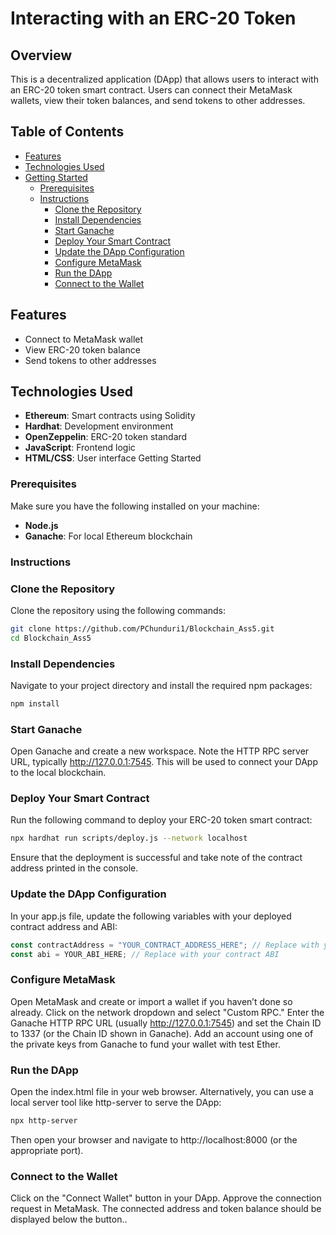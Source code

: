 # Interacting with an ERC-20 Token

## Overview
This is a decentralized application (DApp) that allows users to interact with an ERC-20 token smart contract. Users can connect their MetaMask wallets, view their token balances, and send tokens to other addresses.

## Table of Contents
- [Features](#features)
- [Technologies Used](#technologies-used)
- [Getting Started](#getting-started)
  - [Prerequisites](#prerequisites)
  - [Instructions](#instructions)
    - [Clone the Repository](#clone-the-repository)
    - [Install Dependencies](#install-dependencies)
    - [Start Ganache](#start-ganache)
    - [Deploy Your Smart Contract](#deploy-your-smart-contract)
    - [Update the DApp Configuration](#update-the-dapp-configuration)
    - [Configure MetaMask](#configure-metamask)
    - [Run the DApp](#run-the-dapp)
    - [Connect to the Wallet](#connect-to-the-wallet)
## Features
- Connect to MetaMask wallet
- View ERC-20 token balance
- Send tokens to other addresses
## Technologies Used
- **Ethereum**: Smart contracts using Solidity
- **Hardhat**: Development environment
- **OpenZeppelin**: ERC-20 token standard
- **JavaScript**: Frontend logic
- **HTML/CSS**: User interface
Getting Started
### Prerequisites
Make sure you have the following installed on your machine:
- **Node.js**
- **Ganache**: For local Ethereum blockchain

### Instructions

### Clone the Repository
Clone the repository using the following commands:
```bash
git clone https://github.com/PChunduri1/Blockchain_Ass5.git
cd Blockchain_Ass5
```
### Install Dependencies
Navigate to your project directory and install the required npm packages:

```bash
npm install
```
### Start Ganache
Open Ganache and create a new workspace. Note the HTTP RPC server URL, typically http://127.0.0.1:7545. This will be used to connect your DApp to the local blockchain.

### Deploy Your Smart Contract
Run the following command to deploy your ERC-20 token smart contract:

```bash
npx hardhat run scripts/deploy.js --network localhost
```
Ensure that the deployment is successful and take note of the contract address printed in the console.

### Update the DApp Configuration
In your app.js file, update the following variables with your deployed contract address and ABI:

```javascript
const contractAddress = "YOUR_CONTRACT_ADDRESS_HERE"; // Replace with your contract address
const abi = YOUR_ABI_HERE; // Replace with your contract ABI
```
### Configure MetaMask
Open MetaMask and create or import a wallet if you haven’t done so already.
Click on the network dropdown and select "Custom RPC."
Enter the Ganache HTTP RPC URL (usually http://127.0.0.1:7545) and set the Chain ID to 1337 (or the Chain ID shown in Ganache).
Add an account using one of the private keys from Ganache to fund your wallet with test Ether.
### Run the DApp
Open the index.html file in your web browser. Alternatively, you can use a local server tool like http-server to serve the DApp:

```bash
npx http-server
```
Then open your browser and navigate to http://localhost:8000 (or the appropriate port).

### Connect to the Wallet
Click on the "Connect Wallet" button in your DApp.
Approve the connection request in MetaMask.
The connected address and token balance should be displayed below the button..
